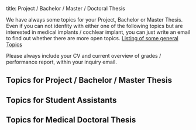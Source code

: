 title: Project / Bachelor / Master / Doctoral Thesis

We have always some topics for your Project, Bachelor or Master Thesis. Even if you can not idenfity with either one of the following topics but are interested in medical implants / cochlear implant, you can just write an email to find out whether there are more open topics.
[Listing of some general Topics](thesis/2019-03-04_stud-Arbeiten.pdf)

Please always include your CV and current overview of grades / performance report, within your inquiry email.

## Topics for Project / Bachelor / Master Thesis

## Topics for Student Assistants

## Topics for Medical Doctoral Thesis

